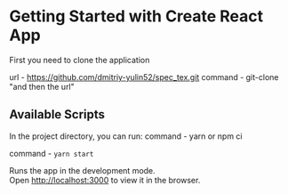 # Getting Started with Create React App

First you need to clone the application

url - https://github.com/dmitriy-yulin52/spec_tex.git
command - git-clone "and then the url"

## Available Scripts
In the project directory, you can run:
command - yarn or npm ci

command - `yarn start`

Runs the app in the development mode.\
Open [http://localhost:3000](http://localhost:3000) to view it in the browser.




